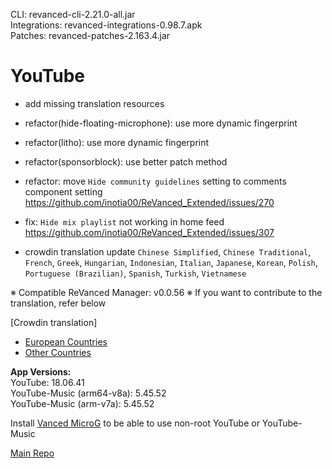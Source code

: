 CLI: revanced-cli-2.21.0-all.jar  
Integrations: revanced-integrations-0.98.7.apk  
Patches: revanced-patches-2.163.4.jar  

YouTube
==
- add missing translation resources
- refactor(hide-floating-microphone): use more dynamic fingerprint
- refactor(litho): use more dynamic fingerprint
- refactor(sponsorblock): use better patch method
- refactor: move `Hide community guidelines` setting to comments component setting https://github.com/inotia00/ReVanced_Extended/issues/270
- fix: `Hide mix playlist` not working in home feed https://github.com/inotia00/ReVanced_Extended/issues/307

- crowdin translation update
`Chinese Simplified`, `Chinese Traditional`, `French`, `Greek`, `Hungarian`, `Indonesian`, `Italian`, `Japanese`, `Korean`, `Polish`, `Portuguese (Brazilian)`, `Spanish`, `Turkish`, `Vietnamese`

※ Compatible ReVanced Manager: v0.0.56
※ If you want to contribute to the translation, refer below

[Crowdin translation]
- [European Countries](https://crowdin.com/project/revancedextendedeu)
- [Other Countries](https://crowdin.com/project/revancedextended)
  
**App Versions:**  
YouTube: 18.06.41  
YouTube-Music (arm64-v8a): 5.45.52  
YouTube-Music (arm-v7a): 5.45.52  

Install [Vanced MicroG](https://github.com/inotia00/VancedMicroG/releases) to be able to use non-root YouTube or YouTube-Music  

[Main Repo](https://github.com/NoName-exe/revanced-extended)  
